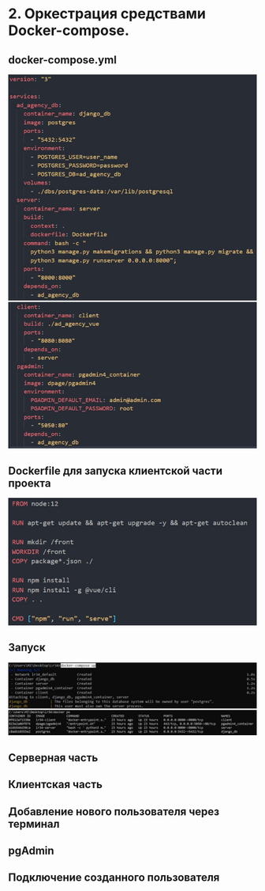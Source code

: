 # 2. Оркестрация средствами Docker-compose.

## docker-compose.yml
![compose_1](compose_1.jpg)
![compose_2](compose_2.jpg)

## Dockerfile для запуска клиентской части проекта
![dockerfile_2](dockerfile_2.jpg)

## Запуск
![start](start.jpg)
![ps](ps.jpg)

## Серверная часть
<!-- ![server](server.jpg) -->

## Клиентская часть
<!-- ![client](client.jpg) -->

## Добавление нового пользователя через терминал
<!-- ![user_create](user_create.jpg) -->

## pgAdmin
<!-- ![pgadmin](pgadmin.jpg) -->

## Подключение созданного пользователя
<!-- ![user](user.png) -->